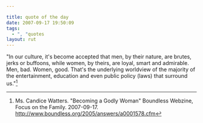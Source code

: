 ```yaml
---

title: quote of the day
date: 2007-09-17 19:50:09
tags:
  - ", "quotes
layout: rut
---
```


"In our culture, it's become accepted that men, by their nature, are brutes, jerks or buffoons, while women, by theirs, are loyal, smart and admirable. Men, bad. Women, good. That's the underlying worldview of the majority of the entertainment, education and even public policy (laws) that surround us."[^200709171]

[^200709171]: Ms. Candice Watters.  "Becoming a Godly Woman"  Boundless Webzine, Focus on the Family.  2007-09-17.  <http://www.boundless.org/2005/answers/a0001578.cfm>



